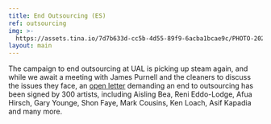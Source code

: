 ```yaml
---
title: End Outsourcing (ES)
ref: outsourcing
img: >-
  https://assets.tina.io/7d7b633d-cc5b-4d55-89f9-6acba1bcae9c/PHOTO-2021-11-19-09-33-45.jpg
layout: main
---
```


The campaign to end outsourcing at UAL is picking up steam again, and while we await a meeting with James Purnell and the cleaners to discuss the issues they face, an [open letter]("https://arts.us19.list-manage.com/track/click?u=c8501665ce4bf7425303e99ad\&id=3ed9cb1d74\&e=c8ba13d78a" "") demanding an end to outsourcing has been signed by 300 artists, including Aisling Bea, Reni Eddo-Lodge, Afua Hirsch, Gary Younge, Shon Faye, Mark Cousins, Ken Loach, Asif Kapadia and many more. 
